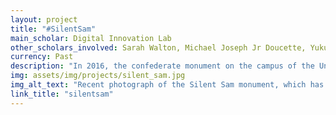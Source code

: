 ```yaml
---
layout: project
title: "#SilentSam"
main_scholar: Digital Innovation Lab
other_scholars_involved: Sarah Walton, Michael Joseph Jr Doucette, Yukun Yang, Meng Li
currency: Past
description: "In 2016, the confederate monument on the campus of the University of North Carolina, Chapel Hill (UNC), nicknamed “Silent Sam,” was beginning to attract attention on twitter with the hashtag #SilentSam. The social media data group at UNC are creating a series of visualizations that will continually update, allowing an interactive, real time experience of the conversation surrounding the controversy ."
img: assets/img/projects/silent_sam.jpg
img_alt_text: "Recent photograph of the Silent Sam monument, which has been removed from the North Carolina – Chapel Hill grounds."
link_title: "silentsam"
---
```

